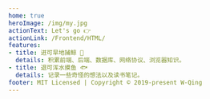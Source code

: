 ```yaml
---
home: true
heroImage: /img/my.jpg
actionText: Let's go 👉
actionLink: /Frontend/HTML/
features:
- title: 进可旱地捕鲸 🐳
  details: 积累前端、后端、数据库、网络协议、浏览器知识。
- title: 退可浑水摸鱼 🐟
  details: 记录一些奇怪的想法以及读书笔记。
footer: MIT Licensed | Copyright © 2019-present W-Qing
---
```

